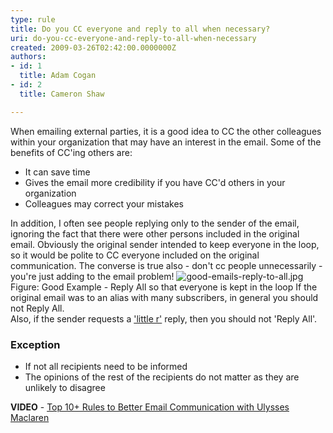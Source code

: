 ```yaml
---
type: rule
title: Do you CC everyone and reply to all when necessary?
uri: do-you-cc-everyone-and-reply-to-all-when-necessary
created: 2009-03-26T02:42:00.0000000Z
authors:
- id: 1
  title: Adam Cogan
- id: 2
  title: Cameron Shaw

---
```



When emailing external parties, it is a good idea to CC the other colleagues within your organization that may have an interest in the email. Some of the benefits of CC'ing others are:

- It can save time
- Gives the email more credibility if you have CC'd others in your organization
- Colleagues may correct your mistakes


In addition, I often see people replying only to the sender of the email, ignoring the fact that there were other persons included in the original email. Obviously the original sender intended to keep everyone in the loop, so it would be polite to CC everyone included on the original communication. The converse is true also - don't cc people unnecessarily - you're just adding to the email problem!
![good-emails-reply-to-all.jpg](/PublishingImages/good-emails-reply-to-all.jpg)Figure: Good Example - Reply All so that everyone is kept in the loop
If the original email was to an alias with many subscribers, in general you should not Reply All.     
Also, if the sender requests a     ['little r'](http&#58;//www.ssw.com.au/ssw/Redirect/Netlingo.htm) reply, then you should not 'Reply All'.​

### Exception

- If not all recipients need to be informed
- The opinions of the rest of the recipients do not matter as they are unlikely to disagree


**VIDEO** - [Top 10+ Rules to Better Email Communication with Ulysses Maclaren](https&#58;//www.youtube.com/watch?v=LAqRokqq4jI) ​

